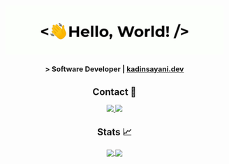 <div align="center">
    <img src="greetings.gif" align="center" height="" width="500" />
</div>

### <div align="center" width="200"> > Software Developer | <a href="https://kadinsayani.dev">kadinsayani.dev</a></div>

## <div align="center">Contact 🥷</div>
<p align="center">
    <a href="mailto:me@kadinsayani.dev">
        <img src="https://img.shields.io/badge/Email-white?style=for-the-badge"/>
    </a>
    <a href="https://www.linkedin.com/in/kadinsayani/">
        <img src="https://img.shields.io/badge/LinkedIn-0077B5?style=for-the-badge&logo=linkedin&logoColor=white"/>
    </a>
</p>

## <div align="center">Stats 📈</div>

<div align="center">
    <a href="https://github-readme-stats.vercel.app/api?username=kadinsayani&show_icons=true&theme=tokyonight&rank_icon=github">
        <img height=200 align="center" src="https://github-readme-stats.vercel.app/api?username=kadinsayani&show_icons=true&theme=tokyonight&rank_icon=github"/>
    </a>
    <a href="https://github-readme-stats.vercel.app/api/top-langs/?username=kadinsayani&theme=tokyonight&layout=compact&langs_count=8&card_width=320">
        <img height=200 align="center" src="https://github-readme-stats.vercel.app/api/top-langs/?username=kadinsayani&theme=tokyonight&layout=compact&langs_count=8&card_width=320"/>
    </a>
</div>
  
<!---
kadinsayani/kadinsayani is a ✨ special ✨ repository because its `README.md` (this file) appears on your GitHub profile.
You can click the Preview link to take a look at your changes.
https://dev.to/envoy_/150-badges-for-github-pnk#terminal
--->
